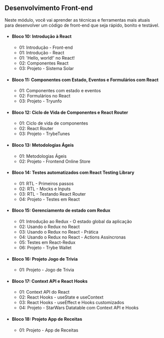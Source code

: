 ## Desenvolvimento Front-end

Neste módulo, você vai aprender as técnicas e ferramentas mais atuais para desenvolver um código de front-end que seja rápido, bonito e testável.

 - #### Bloco 10: Introdução à React
 
	 - 01: Introdução - Front-end
	 - 01: Introdução - React
	 - 01: 'Hello, world!' no React!
	 - 02: Componentes React
	 - 03: Projeto - Sistema Solar
	 
 - #### Bloco 11: Componentes com Estado, Eventos e Formulários com React
 
	 - 01: Componentes com estado e eventos
	 - 02: Formulários no React 
	 - 03: Projeto - Tryunfo 
	 
 - #### Bloco 12: Ciclo de Vida de Componentes e React Router

	 - 01: Ciclo de vida de componentes
	 - 02: React Router 
	 - 03: Projeto - TrybeTunes

- #### Bloco 13: Metodologias Ágeis

	 - 01: Metodologias Ágeis
	 - 02: Projeto - Frontend Online Store
	 
- #### Bloco 14: Testes automatizados com React Testing Library

	 - 01: RTL - Primeiros passos
	 - 02: RTL - Mocks e Inputs
	 - 03: RTL - Testando React Router
	 - 04: Projeto - Testes em React
	 
- #### Bloco 15: Gerenciamento de estado com Redux

	 - 01: Introdução ao Redux - O estado global da aplicação
	 - 02: Usando o Redux no React
	 - 03: Usando o Redux no React - Prática
	 - 04: Usando o Redux no React - Actions Assíncronas
	 - 05: Testes em React-Redux
	 - 06: Projeto - Trybe Wallet
	 
- #### Bloco 16: Projeto Jogo de Trivia

	 - 01: Projeto - Jogo de Trivia
	 
- #### Bloco 17: Context API e React Hooks

	- 01: Context API do React
	- 02: React Hooks - useState e useContext
	- 03: React Hooks - useEffect e Hooks customizados
	- 04: Projeto - StarWars Datatable com Context API e Hooks
	
- #### Bloco 18: Projeto App de Receitas

	- 01: Projeto - App de Receitas

